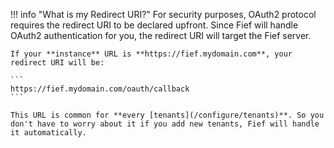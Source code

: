 !!! info "What is my Redirect URI?"
    For security purposes, OAuth2 protocol requires the redirect URI to be declared upfront. Since Fief will handle OAuth2 authentication for you, the redirect URI will target the Fief server.

    If your **instance** URL is **https://fief.mydomain.com**, your redirect URI will be:

    ```
    https://fief.mydomain.com/oauth/callback
    ```

    This URL is common for **every [tenants](/configure/tenants)**. So you don't have to worry about it if you add new tenants, Fief will handle it automatically.

